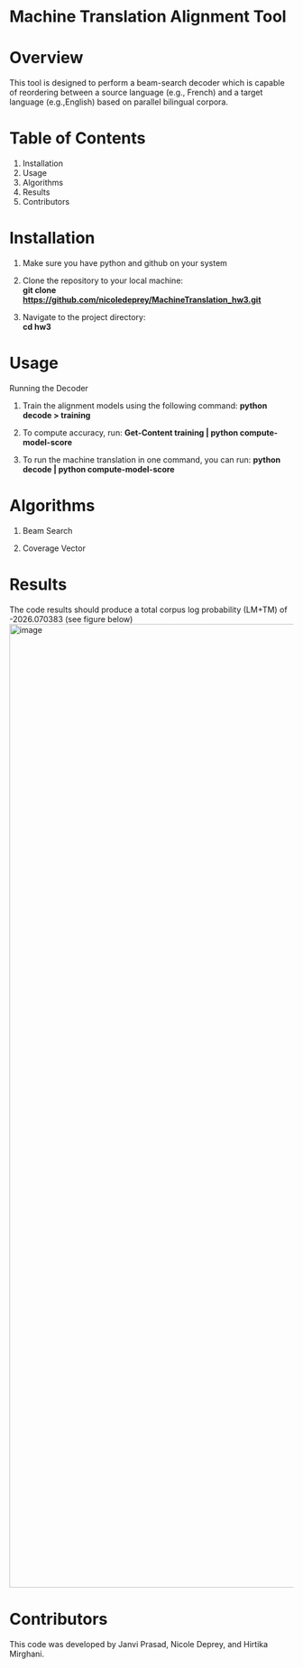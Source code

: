 

# Machine Translation Alignment Tool
# Overview
This tool is designed to perform a beam-search decoder which is capable of reordering between a source language (e.g., French) and a target language (e.g.,English) based on parallel bilingual corpora.

# Table of Contents
1. Installation
2. Usage
3. Algorithms
4. Results
5. Contributors


# Installation
1. Make sure you have python and github on your system


2. Clone the repository to your local machine:  
   **git clone https://github.com/nicoledeprey/MachineTranslation_hw3.git**


3. Navigate to the project directory:  
**cd hw3**




# Usage
Running the Decoder


1. Train the alignment models using the following command:
**python decode > training**

2. To compute accuracy, run:
**Get-Content training | python compute-model-score**


4. To run the machine translation in one command, you can run: 
**python decode | python compute-model-score**

# Algorithms

1. Beam Search 

2. Coverage Vector


# Results
The code results should produce a total corpus log probability (LM+TM) of -2026.070383 (see figure below)
<img width="1710" alt="image" src="https://github.com/janvi-prasad/MachineTranslation_HW2/assets/60441779/b621a58e-4c8d-4bc5-9ad4-a92c28afcd3f">


  

# Contributors
This code was developed by Janvi Prasad, Nicole Deprey, and Hirtika Mirghani.

